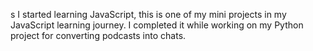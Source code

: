 s I started learning JavaScript, this is one of my mini projects in my JavaScript learning journey. I completed it while working on my Python project for converting podcasts into chats.
